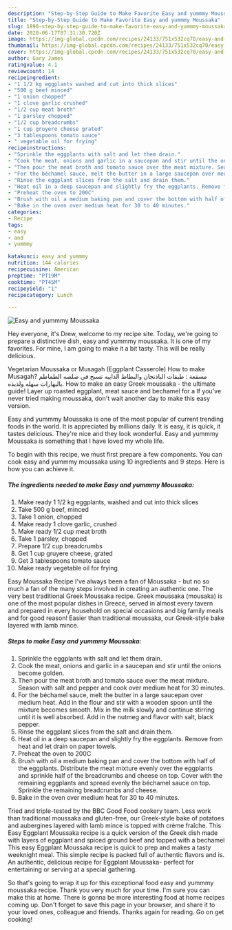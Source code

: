 ```yaml
---
description: "Step-by-Step Guide to Make Favorite Easy and yummmy Moussaka"
title: "Step-by-Step Guide to Make Favorite Easy and yummmy Moussaka"
slug: 1890-step-by-step-guide-to-make-favorite-easy-and-yummmy-moussaka
date: 2020-06-17T07:31:30.720Z
image: https://img-global.cpcdn.com/recipes/24133/751x532cq70/easy-and-yummmy-moussaka-recipe-main-photo.jpg
thumbnail: https://img-global.cpcdn.com/recipes/24133/751x532cq70/easy-and-yummmy-moussaka-recipe-main-photo.jpg
cover: https://img-global.cpcdn.com/recipes/24133/751x532cq70/easy-and-yummmy-moussaka-recipe-main-photo.jpg
author: Gary James
ratingvalue: 4.1
reviewcount: 14
recipeingredient:
- "1 1/2 kg eggplants washed and cut into thick slices"
- "500 g beef minced"
- "1 onion chopped"
- "1 clove garlic crushed"
- "1/2 cup meat broth"
- "1 parsley chopped"
- "1/2 cup breadcrumbs"
- "1 cup gruyere cheese grated"
- "3 tablespoons tomato sauce"
- " vegetable oil for frying"
recipeinstructions:
- "Sprinkle the eggplants with salt and let them drain."
- "Cook the meat, onions and garlic in a saucepan and stir until the onions become golden."
- "Then pour the meat broth and tomato sauce over the meat mixture. Season with salt and pepper and cook over medium heat for 30 minutes."
- "For the béchamel sauce, melt the butter in a large saucepan over medium heat. Add in the flour and stir with a wooden spoon until the mixture becomes smooth. Mix in the milk slowly and continue stirring until it is well absorbed. Add in the nutmeg and flavor with salt, black pepper."
- "Rinse the eggplant slices from the salt and drain them."
- "Heat oil in a deep saucepan and slightly fry the eggplants. Remove from heat and let drain on paper towels."
- "Preheat the oven to 200C"
- "Brush with oil a medium baking pan and cover the bottom with half of the eggplants. Distribute the meat mixture evenly over the eggplants and sprinkle half of the breadcrumbs and cheese on top. Cover with the remaining eggplants and spread evenly the béchamel sauce on top. Sprinkle the remaining breadcrumbs and cheese."
- "Bake in the oven over medium heat for 30 to 40 minutes."
categories:
- Recipe
tags:
- easy
- and
- yummmy

katakunci: easy and yummmy 
nutrition: 144 calories
recipecuisine: American
preptime: "PT19M"
cooktime: "PT45M"
recipeyield: "1"
recipecategory: Lunch

---
```



![Easy and yummmy Moussaka](https://img-global.cpcdn.com/recipes/24133/751x532cq70/easy-and-yummmy-moussaka-recipe-main-photo.jpg)

Hey everyone, it's Drew, welcome to my recipe site. Today, we're going to prepare a distinctive dish, easy and yummmy moussaka. It is one of my favorites. For mine, I am going to make it a bit tasty. This will be really delicious.

Vegetarian Moussaka or Musagah (Eggplant Casserole) How to make Musagah? مسقعة : طبقات الباذنجان والبطاط الذايبه تسبح في صلصه الطماطم بالبهارات سهله ولذيذه. How to make an easy Greek moussaka - the ultimate guide! Layer up roasted eggplant, meat sauce and bechamel for a If you&#39;ve never tried making moussaka, don&#39;t wait another day to make this easy version.

Easy and yummmy Moussaka is one of the most popular of current trending foods in the world. It is appreciated by millions daily. It is easy, it is quick, it tastes delicious. They're nice and they look wonderful. Easy and yummmy Moussaka is something that I have loved my whole life.


To begin with this recipe, we must first prepare a few components. You can cook easy and yummmy moussaka using 10 ingredients and 9 steps. Here is how you can achieve it.

<!--inarticleads1-->

##### The ingredients needed to make Easy and yummmy Moussaka:

1. Make ready 1 1/2 kg eggplants, washed and cut into thick slices
1. Take 500 g beef, minced
1. Take 1 onion, chopped
1. Make ready 1 clove garlic, crushed
1. Make ready 1/2 cup meat broth
1. Take 1 parsley, chopped
1. Prepare 1/2 cup breadcrumbs
1. Get 1 cup gruyere cheese, grated
1. Get 3 tablespoons tomato sauce
1. Make ready  vegetable oil for frying


Easy Moussaka Recipe I&#39;ve always been a fan of Moussaka - but no so much a fan of the many steps involved in creating an authentic one. The very best traditional Greek Moussaka recipe. Greek moussaka (mousaka) is one of the most popular dishes in Greece, served in almost every tavern and prepared in every household on special occasions and big family meals and for good reason! Easier than traditional moussaka, our Greek-style bake layered with lamb mince. 

<!--inarticleads2-->

##### Steps to make Easy and yummmy Moussaka:

1. Sprinkle the eggplants with salt and let them drain.
1. Cook the meat, onions and garlic in a saucepan and stir until the onions become golden.
1. Then pour the meat broth and tomato sauce over the meat mixture. Season with salt and pepper and cook over medium heat for 30 minutes.
1. For the béchamel sauce, melt the butter in a large saucepan over medium heat. Add in the flour and stir with a wooden spoon until the mixture becomes smooth. Mix in the milk slowly and continue stirring until it is well absorbed. Add in the nutmeg and flavor with salt, black pepper.
1. Rinse the eggplant slices from the salt and drain them.
1. Heat oil in a deep saucepan and slightly fry the eggplants. Remove from heat and let drain on paper towels.
1. Preheat the oven to 200C
1. Brush with oil a medium baking pan and cover the bottom with half of the eggplants. Distribute the meat mixture evenly over the eggplants and sprinkle half of the breadcrumbs and cheese on top. Cover with the remaining eggplants and spread evenly the béchamel sauce on top. Sprinkle the remaining breadcrumbs and cheese.
1. Bake in the oven over medium heat for 30 to 40 minutes.


Tried and triple-tested by the BBC Good Food cookery team. Less work than traditional moussaka and gluten-free, our Greek-style bake of potatoes and aubergines layered with lamb mince is topped with crème fraîche. This Easy Eggplant Moussaka recipe is a quick version of the Greek dish made with layers of eggplant and spiced ground beef and topped with a bechamel This easy Eggplant Moussaka recipe is quick to prep and makes a tasty weeknight meal. This simple recipe is packed full of authentic flavors and is. An authentic, delicious recipe for Eggplant Moussaka- perfect for entertaining or serving at a special gathering. 

So that's going to wrap it up for this exceptional food easy and yummmy moussaka recipe. Thank you very much for your time. I'm sure you can make this at home. There is gonna be more interesting food at home recipes coming up. Don't forget to save this page in your browser, and share it to your loved ones, colleague and friends. Thanks again for reading. Go on get cooking!

